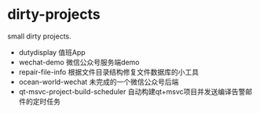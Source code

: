 # dirty-projects
small dirty projects.
- dutydisplay 值班App
- wechat-demo 微信公众号服务端demo
- repair-file-info 根据文件目录结构修复文件数据库的小工具
- ocean-world-wechat 未完成的一个微信公众号后端
- qt-msvc-project-build-scheduler 自动构建qt+msvc项目并发送编译告警邮件的定时任务
